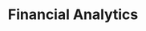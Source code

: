 ---
layout: sub-service
order: 2
title: "Financial Analytics"
parent: "Corporate Finance and Revenue Management"
description: "We construct financial analytics that offer deeper insights into your business, enhancing profitability, cash flow, value, and decision-making. SLKone leverages state-of-the-art open-source libraries and leading business tools to link operations and finance, peering into the future while deploying robust processes to track the present more swiftly, thoroughly, and precisely."
approach: "By integrating financial expertise with operational insights, we deliver strategies that drive profitability and efficiency. Our data-driven approach identifies key financial metrics and develops tailored solutions to enhance your financial performance."
intro: "Enhancing profitability and optimizing efficiency through a blend of financial expertise and operational insights, we focus on data-driven strategies to elevate overall financial performance."
focus_areas:
  - title: "Predictive Financial Modeling"
    content: "We develop sophisticated financial models to forecast future performance and plan for various scenarios."
    icon: "fa-crystal-ball"
  - title: "Business Intelligence Dashboard Development"
    content: "We craft tailored dashboards that provide real-time insights into key financial metrics."
    icon: "fa-gauge-high"
  - title: "Advanced Cost Allocation Models"
    content: "We design and implement intricate cost allocation models to sharpen profitability analysis."
    icon: "fa-sitemap"
  - title: "Pricing Analytics"
    content: "We exploit data analytics to fine-tune pricing strategies and amplify margins."
    icon: "fa-tags"
  - title: "M&A Financial Analysis"
    content: "We provide extensive financial analysis to underpin merger and acquisition decisions."
    icon: "fa-balance-scale"
why_choose:
  - "Comprehensive Spend Analysis"
  - "Strategic Budgeting Alignment"
  - "Operational Efficiency Enhancement"
  - "Shared Services Efficiency"
  - "Procurement and Vendor Optimization"
cta: "Contact us to learn how our Corporate Finance services can enhance your financial operations and drive sustainable business growth."
icon: "fa-chart-mixed-up-circle-dollar"
color: "mustard"
image: "/assets/images/backgrounds/financial-analytics.webp"
permalink: /services/corporate-finance-and-revenue-management/financial-analytics
redirect_to: /services/corporate-finance-and-revenue-management#financial-analytics
---